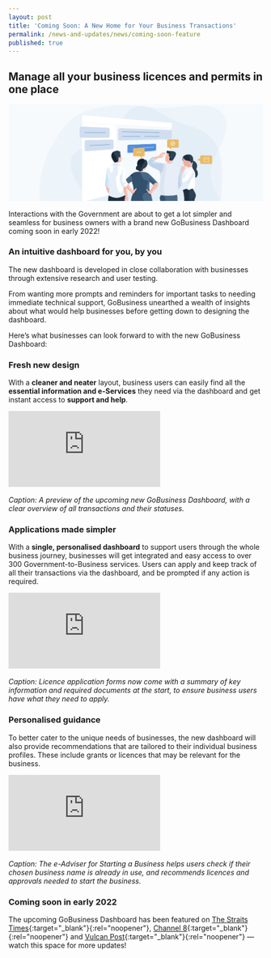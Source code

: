 ```yaml
---
layout: post
title: 'Coming Soon: A New Home for Your Business Transactions'
permalink: /news-and-updates/news/coming-soon-feature
published: true
---
```


## Manage all your business licences and permits in one place

![PEP DB](/images/news/News_PEP_DB.jpg)

Interactions with the Government are about to get a lot simpler and seamless for business owners with a brand new GoBusiness Dashboard coming soon in early 2022!

### An intuitive dashboard for you, by you

The new dashboard is developed in close collaboration with businesses through extensive research and user testing.

From wanting more prompts and reminders for important tasks to needing immediate technical support, GoBusiness unearthed a wealth of insights about what would help businesses before getting down to designing the dashboard.

Here’s what businesses can look forward to with the new GoBusiness Dashboard:

### Fresh new design

With a **cleaner and neater** layout, business users can easily find all the **essential information and e-Services** they need via the dashboard and get instant access to **support and help**.

<p>
<div class="bp-youtube">
  <iframe src="https://www.youtube.com/watch?v=1PPXLGZmZXw" frameborder="0" allow="autoplay; encrypted-media" allowfullscreen>  </iframe>
</div>
</p>

_Caption: A preview of the upcoming new GoBusiness Dashboard, with a clear overview of all transactions and their statuses._

### Applications made simpler

With a **single, personalised dashboard** to support users through the whole business journey, businesses will get integrated and easy access to over 300 Government-to-Business services. Users can apply and keep track of all their transactions via the dashboard, and be prompted if any action is required.

<p>
<div class="bp-youtube">
  <iframe src="https://www.youtube.com/watch?v=2BOhxdf9xYc" frameborder="0" allow="autoplay; encrypted-media" allowfullscreen>  </iframe>
</div>
</p>

_Caption: Licence application forms now come with a summary of key information and required documents at the start, to ensure business users have what they need to apply._


### Personalised guidance

To better cater to the unique needs of businesses, the new dashboard will also provide recommendations that are tailored to their individual business profiles. These include grants or licences that may be relevant for the business. 

<p>
<div class="bp-youtube">
  <iframe src="https://www.youtube.com/watch?v=1ub4jq_iv5s" frameborder="0" allow="autoplay; encrypted-media" allowfullscreen>  </iframe>
</div>
</p>

_Caption: The e-Adviser for Starting a Business helps users check if their chosen business name is already in use, and recommends licences and approvals needed to start the business._

### Coming soon in early 2022

The upcoming GoBusiness Dashboard has been featured on [The Straits Times](https://www.straitstimes.com/business/gobusiness-to-launch-one-stop-dashboard-for-business-owners-to-apply-for-grants-and){:target="_blank"}{:rel="noopener"}, [Channel 8](https://www.8world.com/singapore/gobusiness-1648721){:target="_blank"}{:rel="noopener"} and [Vulcan Post](https://vulcanpost.com/769410/how-gobusiness-helps-singapore-entrepreneurs/){:target="_blank"}{:rel="noopener"} — watch this space for more updates!

<script src="/jquery/jquery.min.js"></script>
<script src="/jquery/bp-menu-new-tab.js"></script>